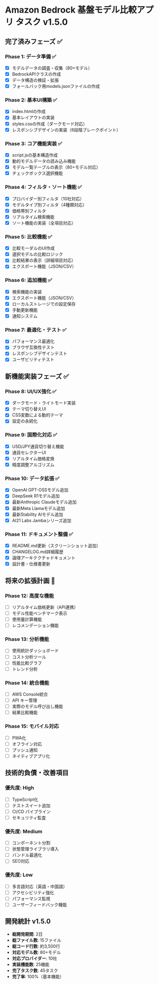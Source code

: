 # Amazon Bedrock 基盤モデル比較アプリ タスク v1.5.0

## 完了済みフェーズ ✅

### Phase 1: データ準備 ✅
- [x] モデルデータの調査・収集（80+モデル）
- [x] BedrockAPIクラスの作成
- [x] データ構造の検証・拡張
- [x] フォールバック用models.jsonファイルの作成

### Phase 2: 基本UI構築 ✅
- [x] index.htmlの作成
- [x] 基本レイアウトの実装
- [x] styles.cssの作成（ダークモード対応）
- [x] レスポンシブデザインの実装（6段階ブレークポイント）

### Phase 3: コア機能実装 ✅
- [x] script.jsの基本構造作成
- [x] 動的モデルデータの読み込み機能
- [x] モデル一覧テーブルの表示（80+モデル対応）
- [x] チェックボックス選択機能

### Phase 4: フィルタ・ソート機能 ✅
- [x] プロバイダー別フィルタ（10社対応）
- [x] モデルタイプ別フィルタ（4種類対応）
- [x] 価格帯別フィルタ
- [x] リアルタイム検索機能
- [x] ソート機能の実装（全項目対応）

### Phase 5: 比較機能 ✅
- [x] 比較モーダルのUI作成
- [x] 選択モデルの比較ロジック
- [x] 比較結果の表示（詳細項目対応）
- [x] エクスポート機能（JSON/CSV）

### Phase 6: 追加機能 ✅
- [x] 検索機能の実装
- [x] エクスポート機能（JSON/CSV）
- [x] ローカルストレージでの設定保存
- [x] 手動更新機能
- [x] 通知システム

### Phase 7: 最適化・テスト ✅
- [x] パフォーマンス最適化
- [x] ブラウザ互換性テスト
- [x] レスポンシブデザインテスト
- [x] ユーザビリティテスト

## 新機能実装フェーズ ✅

### Phase 8: UI/UX強化 ✅
- [x] ダークモード・ライトモード実装
- [x] テーマ切り替えUI
- [x] CSS変数による動的テーマ
- [x] 設定の永続化

### Phase 9: 国際化対応 ✅
- [x] USD/JPY通貨切り替え機能
- [x] 通貨セレクターUI
- [x] リアルタイム価格変換
- [x] 精度調整アルゴリズム

### Phase 10: データ拡張 ✅
- [x] OpenAI GPT-OSSモデル追加
- [x] DeepSeek R1モデル追加
- [x] 最新Anthropic Claudeモデル追加
- [x] 最新Meta Llamaモデル追加
- [x] 最新Stability AIモデル追加
- [x] AI21 Labs Jambaシリーズ追加

### Phase 11: ドキュメント整備 ✅
- [x] README.md更新（スクリーンショット追加）
- [x] CHANGELOG.md詳細履歴
- [x] 論理アーキテクチャドキュメント
- [x] 設計書・仕様書更新

## 将来の拡張計画 🚀

### Phase 12: 高度な機能
- [ ] リアルタイム価格更新（API連携）
- [ ] モデル性能ベンチマーク表示
- [ ] 使用量計算機能
- [ ] レコメンデーション機能

### Phase 13: 分析機能
- [ ] 使用統計ダッシュボード
- [ ] コスト分析ツール
- [ ] 性能比較グラフ
- [ ] トレンド分析

### Phase 14: 統合機能
- [ ] AWS Console統合
- [ ] API キー管理
- [ ] 実際のモデル呼び出し機能
- [ ] 結果比較機能

### Phase 15: モバイル対応
- [ ] PWA化
- [ ] オフライン対応
- [ ] プッシュ通知
- [ ] ネイティブアプリ化

## 技術的負債・改善項目

### 優先度: High
- [ ] TypeScript化
- [ ] テストスイート追加
- [ ] CI/CD パイプライン
- [ ] セキュリティ監査

### 優先度: Medium
- [ ] コンポーネント分割
- [ ] 状態管理ライブラリ導入
- [ ] バンドル最適化
- [ ] SEO対応

### 優先度: Low
- [ ] 多言語対応（英語・中国語）
- [ ] アクセシビリティ強化
- [ ] パフォーマンス監視
- [ ] ユーザーフィードバック機能

## 開発統計 v1.5.0

- **総開発期間**: 2日
- **総ファイル数**: 15ファイル
- **総コード行数**: 約3,500行
- **対応モデル数**: 80+モデル
- **対応プロバイダー**: 10社
- **実装機能数**: 25機能
- **完了タスク数**: 45タスク
- **完了率**: 100%（基本機能）